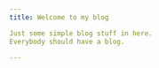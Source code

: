 ```yaml
---
title: Welcome to my blog

Just some simple blog stuff in here.
Everybody should have a blog.

---
```


